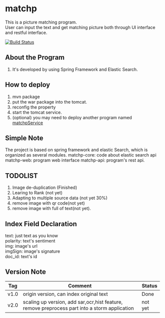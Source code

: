 # matchp
This is a picture matching program.  
User can input the text and get matching picture both through UI interface and restful interface.  

[![Build Status](https://travis-ci.org/cdmaok/matchp.svg?branch=master)](https://travis-ci.org/cdmaok/matchp)

## About the Program
1. It's developed by using Spring Framework and Elastic Search.


## How to deploy
1. mvn package
2. put the war package into the tomcat.
3. reconfig the property
4. start the tomcat service.
5. (optional) you may need to deploy another program named [matchpService](https://github.com/cdmaok/matchp-service)

## Simple Note  
The project is based on spring framework and elastic Search, which is organized as several modules.
matchp-core: code about elastic search api
matchp-web: program web interface
matchp-api: program's rest api.

## TODOLIST
1. Image de-duplication (Finished)    
2. Learing to Rank (not yet)  
3. Adapting to multiple source data (not yet 30%)
4. remove image with qr code(not yet)
5. remove image with full of text(not yet).  

## Index Field Declaration    
text: just text as you know    
polarity: text's sentiment  
img: image's url  
imgSign: image's signature  
doc_id: text's id  

## Version Note

Tag | Comment | Status
----| ------- | ------
v1.0| origin version, can index original text | Done
v2.0| scaling up version, add sar,ocr,hist feature, remove preprocess part into a storm application | not yet 

